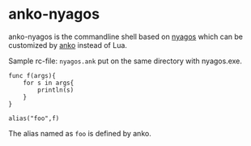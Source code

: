 anko-nyagos
==========

anko-nyagos is the commandline shell based on [nyagos](https://github.com/zetamatta/nyagos) which can be customized by [anko](https://github.com/mattn/anko) instead of Lua.

Sample rc-file: `nyagos.ank` put on the same directory with nyagos.exe.

```
func f(args){
    for s in args{
        println(s)
    }
}

alias("foo",f)
```

The alias named as `foo` is defined by anko.

